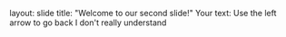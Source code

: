 layout: slide
title: "Welcome to our second slide!"
Your text:
Use the left arrow to go back
I don't really understand
